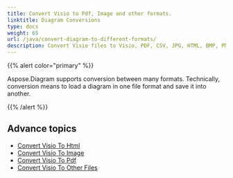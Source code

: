 ```yaml
---
title: Convert Visio to Pdf, Image and other formats.
linktitle: Diagram Conversions
type: docs
weight: 65
url: /java/convert-diagram-to-different-formats/
description: Convert Visio files to Visio, PDF, CSV, JPG, HTML, BMP, PNG, EMF, SVG, TIFF, XPS and more.
---
```


{{% alert color="primary" %}}

Aspose.Diagram supports conversion between many formats. Technically, conversion means to load a diagram in one file format and save it into another.

{{% /alert %}}

## **Advance topics**
- [Convert Visio To Html](/diagram/java/convert-visio-to-html/)
- [Convert Visio To Image](/diagram/java/convert-visio-to-image/)
- [Convert Visio To Pdf](/diagram/java/convert-visio-to-pdf/)
- [Convert Visio To Other Files](/diagram/java/convert-visio-to-other-files/)